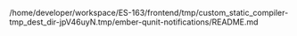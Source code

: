 /home/developer/workspace/ES-163/frontend/tmp/custom_static_compiler-tmp_dest_dir-jpV46uyN.tmp/ember-qunit-notifications/README.md
